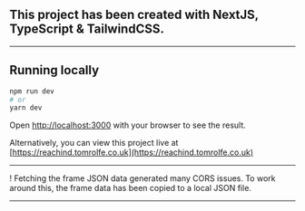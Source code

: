 ## This project has been created with NextJS, TypeScript & TailwindCSS.

---

## Running locally

```bash
npm run dev
# or
yarn dev
```

Open [http://localhost:3000](http://localhost:3000) with your browser to see the result.

Alternatively, you can view this project live at [https://reachind.tomrolfe.co.uk](https://reachind.tomrolfe.co.uk)

---

! Fetching the frame JSON data generated many CORS issues. To work around this, the frame data has been copied to a local JSON file.

---
